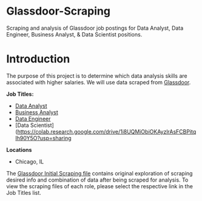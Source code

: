 # Glassdoor-Scraping
Scraping and analysis of Glassdoor job postings for Data Analyst, Data Engineer, Business Analyst, &amp; Data Scientist positions.


# **Introduction**

The purpose of this project is to determine which data analysis skills are associated with higher salaries. We will use data scraped from [Glassdoor](https://www.glassdoor.com/member/home/index.htm). 

**Job Titles:**
*   [Data Analyst](https://colab.research.google.com/drive/1AW0rNTs84Cq7GrJiDq86WWCisB4q6ZwO?usp=sharing)
*   [Business Analyst](https://colab.research.google.com/drive/1I1lolzuZgoUZGBwAEP9hZNf7my8XItbz?usp=sharing)
*   [Data Engineer](https://colab.research.google.com/drive/18HMhZXcv4xwxDUXGDauYEGdnDJLjNYxf?usp=sharing)
*   [Data Scientist](https://colab.research.google.com/drive/1i8UQMiObiOKAyzlrAsFCBPitqIh90Y5O?usp=sharing

**Locations**
*   Chicago, IL

The [Glassdoor Initial Scraping file](https://colab.research.google.com/drive/1b0rRiSqZ7G6HpfPlQu_t_qpC6ZSAi1-V?usp=sharing) contains original exploration of scraping desired info and combination of data after being scraped for analysis. To view the scraping files of each role, please select the respective link in the Job Titles list.
